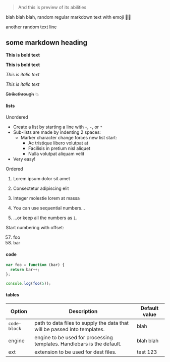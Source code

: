 > And this is preview of its abilities

blah blah blah, random regular markdown text with emoji 🤷‍♂️

another random text line

## some markdown heading 
**This is bold text**

__This is bold text__

*This is italic text*

_This is italic text_

~~Strikethrough~~
💥
#### lists
Unordered

+ Create a list by starting a line with `+`, `-`, or `*`
+ Sub-lists are made by indenting 2 spaces:
  - Marker character change forces new list start:
    * Ac tristique libero volutpat at
    + Facilisis in pretium nisl aliquet
    - Nulla volutpat aliquam velit
+ Very easy!

Ordered

1. Lorem ipsum dolor sit amet
2. Consectetur adipiscing elit
3. Integer molestie lorem at massa


1. You can use sequential numbers...
1. ...or keep all the numbers as `1.`

Start numbering with offset:

57. foo
1. bar

#### code
``` js
var foo = function (bar) {
  return bar++;
};

console.log(foo(5));
```

#### tables
| Option | Description | Default value |
| ------ | ----------- | ------ |
| `code-block` | path to data files to supply the data that will be passed into templates. | blah |
| engine | engine to be used for processing templates. Handlebars is the default. | blah blah |
| ext    | extension to be used for dest files. | test 123 |